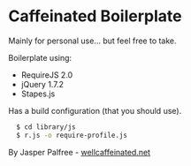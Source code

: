 # Caffeinated Boilerplate

Mainly for personal use... but feel free to take.

Boilerplate using:

* RequireJS 2.0
* jQuery 1.7.2
* Stapes.js

Has a build configuration (that you should use).

```bash
  $ cd library/js
  $ r.js -o require-profile.js
```

By Jasper Palfree - [wellcaffeinated.net](http://wellcaffeinated.net)
